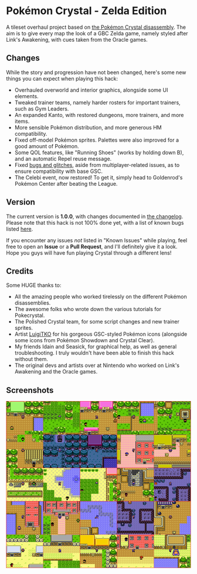 # Pokémon Crystal - Zelda Edition

A tileset overhaul project based on [the Pokémon Crystal disassembly](https://github.com/pret/pokecrystal). The aim is to give every map the look of a GBC Zelda game, namely styled after Link's Awakening, with cues taken from the Oracle games.

## Changes
While the story and progression have not been changed, here's some new things you can expect when playing this hack:
* Overhauled overworld and interior graphics, alongside some UI elements.
* Tweaked trainer teams, namely harder rosters for important trainers, such as Gym Leaders.
* An expanded Kanto, with restored dungeons, more trainers, and more items.
* More sensible Pokémon distribution, and more generous HM compatibility.
* Fixed off-model Pokémon sprites. Palettes were also improved for a good amount of Pokémon.
* Some QOL features, like "Running Shoes" (works by holding down B), and an automatic Repel reuse message.
* Fixed [bugs and glitches](https://github.com/pret/pokecrystal/blob/master/docs/bugs_and_glitches.md), aside from multiplayer-related issues, as to ensure compatibility with base GSC.
* The Celebi event, now restored! To get it, simply head to Goldenrod's Pokémon Center after beating the League.

## Version
The current version is **1.0.0**, with changes documented in [the changelog](CHANGELOG.txt). Please note that this hack is not 100% done yet, with a list of known bugs listed [here](KNOWN_ISSUES.txt).

If you encounter any issues *not* listed in "Known Issues" while playing, feel free to open an **Issue** or a **Pull Request**, and I'll definitely give it a look. Hope you guys will have fun playing Crystal through a different lens!

## Credits
Some HUGE thanks to:
* All the amazing people who worked tirelessly on the different Pokémon disassemblies.
* The awesome folks who wrote down the various tutorials for Pokecrystal.
* The Polished Crystal team, for some script changes and new trainer sprites.
* Artist [LuigiTKO](https://twitter.com/LuigiTKO) for his gorgeous GSC-styled Pokémon icons (alongside some icons from Pokémon Showdown and Crystal Clear).
* My friends Idain and Seasick, for graphical help, as well as general troubleshooting. I truly wouldn't have been able to finish this hack without them.
* The original devs and artists over at Nintendo who worked on Link's Awakening and the Oracle games.

## Screenshots
![main-collage](screenshots/main-collage.png)
